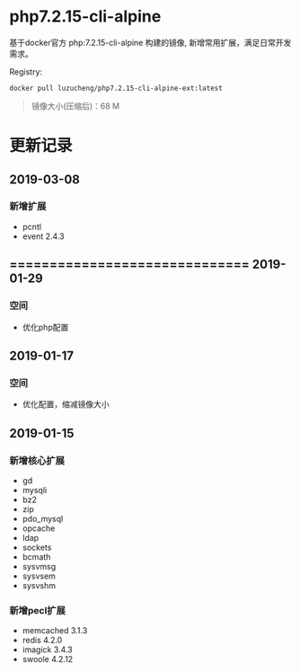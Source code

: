 # php7.2.15-cli-alpine
基于docker官方 php:7.2.15-cli-alpine 构建的镜像, 新增常用扩展，满足日常开发需求。

Registry:
```
docker pull luzucheng/php7.2.15-cli-alpine-ext:latest
```
> 镜像大小(压缩后)：68 M

更新记录
==============================
2019-03-08
------------------------------
### 新增扩展
- pcntl
- event 2.4.3

==============================
2019-01-29
------------------------------
### 空间
- 优化php配置

2019-01-17
------------------------------
### 空间
- 优化配置，缩减镜像大小

2019-01-15
------------------------------
### 新增核心扩展
- gd
- mysqli
- bz2
- zip
- pdo_mysql
- opcache
- ldap
- sockets
- bcmath
- sysvmsg
- sysvsem
- sysvshm

### 新增pecl扩展
- memcached 3.1.3
- redis 4.2.0
- imagick 3.4.3
- swoole 4.2.12
